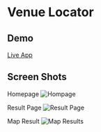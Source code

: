 # Venue Locator

## Demo
[Live App](https://kckhafra.github.io/Venue-Locator/)

## Screen Shots
Homepage
![Hompage](https://raw.githubusercontent.com/kckhafra/Venue-Locator/master/pics/Screen%20Shot%202019-05-10%20at%209.17.19%20AM.png)

Result Page
![Result Page](https://raw.githubusercontent.com/kckhafra/Venue-Locator/master/pics/Screen%20Shot%202019-05-10%20at%2011.57.29%20AM.png)

Map Result
![Map Results](https://raw.githubusercontent.com/kckhafra/Venue-Locator/master/pics/Screen%20Shot%202019-05-10%20at%2011.57.44%20AM.png)
